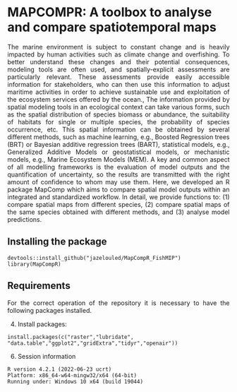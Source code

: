 # MAPCOMPR: A toolbox to analyse and compare spatiotemporal maps
<p align="justify">
The marine environment is subject to constant change and is heavily impacted by human activities such as climate change and overfishing. To better understand these changes and their potential consequences, modeling tools are often used, and spatially-explicit assessments are particularly relevant. These assessments provide easily accessible information for stakeholders, who can then use this information to adjust maritime activities in order to achieve sustainable use and exploitation of the ecosystem services offered by the ocean., The information provided by spatial modeling tools in an ecological context can take various forms, such as the spatial distribution of species biomass or abundance, the suitability of habitats for single or multiple species, the probability of species occurrence, etc. This spatial information can be obtained by several different methods, such as machine learning, e.g., Boosted Regression trees (BRT) or Bayesian additive regression trees (BART), statistical models, e.g., Generalized Additive Models or geostatistical models, or mechanistic models, e.g., Marine Ecosystem Models (MEM). A key and common aspect of all modelling frameworks is the evaluation of model outputs and the quantification of uncertainty, so the results are transmitted with the right amount of confidence to whom may use them. Here, we developed an R package MapComp which aims to compare spatial model outputs within an integrated and standardized workflow. In detail, we provide functions to: (1) compare spatial maps from different species, (2) compare spatial maps of the same species obtained with different methods, and (3) analyse model predictions.

## Installing the package
```
devtools::install_github("jazelouled/MapCompR_FishMIP")
library(MapCompR)
```

## Requirements  

<p align="justify">
For the correct operation of the repository it is necessary to have the following packages installed.

4. Install packages:

```  
install.packages(c("raster","lubridate", "data.table","ggplot2","gridExtra","tidyr","openair")) 
```

6. Session information
 ```
R version 4.2.1 (2022-06-23 ucrt)
Platform: x86_64-w64-mingw32/x64 (64-bit)
Running under: Windows 10 x64 (build 19044)
 ```


